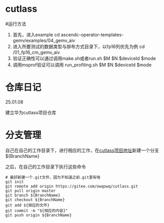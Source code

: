 # cutlass

#运行方法
1. 首先，进入example
cd ascendc-operator-templates-gemv/examples/04_gemv_aiv
2. 进入所要测试的数据类型与排布方式目录下，以fp16列优先为例
cd /01_fp16_cm_gemv_aiv
3. 验证正确性可以通过调用make.sh或者run.sh $M $N $deviceId $mode
4. 调用msprof验证可以调用 run_profiling.sh $M $N $deviceId $mode
# 仓库日记
25.01.08

建立华为cutlass项目仓库
# 分支管理
自己在自己的工作目录下，进行相应的工作，在[cutlass项目地址](https://gitee.com/owqowq/cutlass)新建一个分支${BranchName}

之后，在自己的工作目录下执行这些命令
```shell
# 最好新建一个.git文件，因为不知道之前.git里有啥
git init
git remote add origin https://gitee.com/owqowq/cutlass.git
git pull origin master
git branch ${BranchName}
git checkout ${BranchName}
git add ${相应的文件}
git commit -m "${相应的内容}"
git push origin ${BranchName}
```